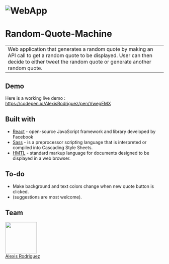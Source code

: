 # ![WebApp](https://github.com/Alexisrsz/Random-Quote-Machine/blob/main/images/Full%201080.png)
# Random-Quote-Machine
<table>
<tr>
<td>
  Web application that generates a random quote by making an API call to get a random quote to be displayed. User can then decide to either tweet the random quote or generate another random quote.
</td>
</tr>
</table>


## Demo
Here is a working live demo :  https://codepen.io/AlexisRodriguez/pen/VwegEMX

## Built with 

- [React](https://reactjs.org/) - open-source JavaScript framework and library developed by Facebook
- [Sass](https://sass-lang.com/) - is a preprocessor scripting language that is interpreted or compiled into Cascading Style Sheets.
- [HMTL](https://www.w3schools.com/html/) - standard markup language for documents designed to be displayed in a web browser.


## To-do
- Make background and text colors change when new quote button is clicked.
- (suggestions are most welcome).

## Team

<img src="https://avatars.githubusercontent.com/u/24196227?v=4" width="100px;"/><br />
[Alexis Rodriguez ](https://github.com/Alexisrsz)
